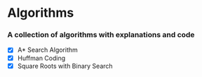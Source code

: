 # Algorithms

### A collection of algorithms with explanations and code

- [x] A* Search Algorithm
- [x] Huffman Coding
- [x] Square Roots with Binary Search
